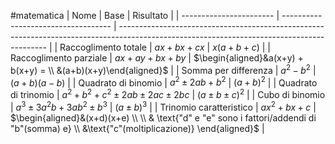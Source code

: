#matematica 
| Nome                    | Base                                | Risultato                                                                                                                                  |
| ----------------------- | ----------------------------------- | ------------------------------------------------------------------------------------------------------------------------------------------ |
| Raccoglimento totale    | $ax+bx+cx$                          | $x(a+b+c)$                                                                                                                                 |
| Raccoglimento parziale  | $ax+ay+bx+by$                       | $\begin{aligned}&a(x+y) + b(x+y) = \\ &(a+b)(x+y)\end{aligned}$                                                                            |
| Somma per differenza    | $a^2-b^2$                           | $(a+b)(a-b)$                                                                                                                               |
| Quadrato di binomio     | $a^2\pm2ab+b^2$                     | ${(a+b)}^2$                                                                                                                                |
| Quadrato di trinomio    | $a^2+b^2+c^2\pm 2ab\pm 2ac \pm 2bc$ | ${(a\pm b\pm c)}^2$                                                                                                                        |
| Cubo di binomio         | $a^3\pm 3a^2b + 3ab^2\pm b^3$       | ${(a\pm b)}^3$                                                                                                                             |
| Trinomio caratteristico | $ax^2+bx+c$                         | $\begin{aligned}&(x+d)(x+e) \\ \\ & \text{"d" e "e" sono i fattori/addendi di "b"(somma) e} \\ &\text{"c"(moltiplicazione)} \end{aligned}$ |
